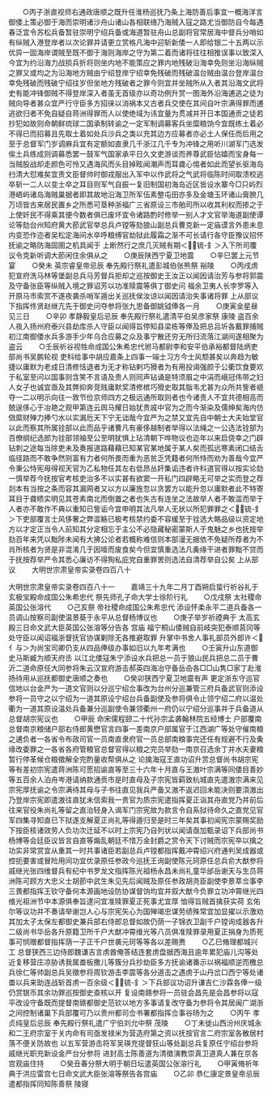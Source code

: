 <!-- { "loadSidebar": true } -->
　　○丙子浙直视师右通政唐顺之既升任淮杨巡抚乃条上海防善后事宜一概海洋言御倭上策必御于海而崇明诸沙舟山诸山各相联络乃海贼入寇之路尤当御防自今每遇春泛宜令苏松兵备暂驻崇明宁绍兵备或海道暂驻舟山总副将官常居海中督兵分哨如有纵贼入港登岸者以次论罪并请更立赏格凡海中迎斩新倭一人即给银二十五两以示优异一固海岸谓贼至既不御于海则海岸之守为第二着而诸将往往相推误事以致深入今宜为约沿海力战损兵折将则坐内地不能策应之罪内地残破沿海幸免则坐沿海纵贼之罪又或均之为沿海地方贼由宁绍登岸宁绍幸免残破而残破温台贼由温台登岸温台幸免残破而残破宁绍往岁但坐地方残破者之罪今则宜并坐贼所从入者其沿海文武将史有能冲锋御贼不得登岸深入者虽无首级亦以奇功例升赏一图海外沿海逋逃之徒为贼向导者甚众宜严行守臣多方招徕以消祸本又古者兵交使在其间自叶宗满得罪而逋逃欲归者不免自疑自蒋洲得罪而人以使绝域为讳宜量为贯减并开日本国通贡之徒若抄犯如故则命朝鲜琉球二国承制转谕之一定军制调募客兵坐糜粮饷今宜既练土着必不得已而招募且先取土着如处兵沙兵之类以充其边方应募者亦必土人保任而后用之至于总督军门岁调麻兵宜有定额如直隶几千浙江几千专为冲锋之用听川湖军门选发俟土兵练成则调募悉罢一鼓军气国家承平日久文吏游谈而养尊武臣怗嬉而宝身每一当贼股战却走颜色可怜又遇海风而头目掉眩闻潮声而耳聋心惕者如此而望长驱海岛扫清大怼难矣宜责文臣督帅时御戎服出入军中以作武将之气武将临陈时间取溃校逃卒斩一二人以变士卒之耳目则军气自振一复旧制国初海岛近区皆设水寨今□只屿烈港峿屿诸岛海贼巢据者即其故地沿海卫所军伍素整屯田亦多及金塘玉环诸山膏腴几万顷皆古来居民置乡之所悉可垦种浙福广三省原设三市舶司所以收其利权而掺之于上使奸民不得乘其便今数者俱已废坏宜令诸路酌时修举一别人才文官举海道副使谭论等劾台州知府黄大莭武官举总兵卢镗等劾狼山副总兵曹克新一定庙谟言外患未息内变恐作迩者吴松定海间水卒呼粮缚官劫狱此履霜之渐不可长请行各守臣豫议招怀抚谕之略防海固圉之机具闻于  上断然行之庶几灭贼有期＜锍-釒＞入下所司覆议令克新听调大莭闲住余俱从之
　　○庚辰陕西宁夏卫地震
　　○辛巳罢上元节宴
　　○癸未  英宗睿皇帝忌辰  奉先殿行祭礼遣彭城伯张熊祭  裕陵
　　○丙戌虏犯宣府洗马林等堡副总兵马芳督兵拒却之巡按御史王汝正以闻因请治芳与参将郭震及守备张臣等纵贼入境之罪诏芳以功准赎震等俱丁御史问  福余卫夷人长孛罗等入开原马市索赏不遂夜袭杀哨军遁出关巡抚侯汝谅以闻因请治失事诸将罪  上从部议下指挥佟贤赵继亢先于御史问夺参将张九思备御姚钺俸各一月
　　○庚寅金星昼见三日
　　○辛卯  孝静毅皇后忌辰  奉先殿行祭礼遣清平伯吴彦家祭  康陵  盗百余人夜入扬州府泰兴县劫库杀人守臣以闻得旨停知县梁栋等俸及把总吕圻各戴罪捕贼初江南御倭水兵多游手少年乌合应募之众及事宁散还穷无所归流落江湖间遂相聚为盗云
　　○壬辰祈谷视牲命成国公朱希忠代驸马都尉李和安平伯承裕都督陆炳吏部尚书吴鹏轮视  吏科给事中胡应嘉条上四事一端士习方今士风颓甚矣以奔趋为敏捷以庸默为老成日清修恬退者为无才称钻剌巧猾者为有用投谒强颜于公衢饮食要欢于私室至问以国事则含笑不言语及贵人则同声钻诵是特须眉之中涓而峨冠伟带之妇人女子也诚宜亟及其弊抑奔竞贱庸默奖清修槟巧猾史取其脂韦尤甚为众所共訾者禠夺一二以明示向往一敦节俭京师四方之极远通所取则者也今诸责人不宜共德相高而兢逞侈心于冶艳之观甲第连云舆马耀日始犹贵戚中官为之而今渐染及儒绅矣海内仿傚縻财殚力捧勺水以实漏卮天下宁无诎哉今宜严为之禁又宜先自中朝士大夫始堂官以此而察其所属铨部以此而品乎诸曹凡有豪侈越制者举得以法绳之一公选法铨部为百僚纲纪选郎为铨部领袖至公至明犹惧上玷清朝下哗物议也迩年以来启侥幸之门辟钻刺之途每当除吏未及奏报道路藉藉已知某官某地属于某人矣而孤远寒素闭口结舌临径路而不敢争然则富有力者何所畏而重为恶贫乏凭籍者何所恃而劝为善哉今宜严令秉公恃宪毋得视天官为乙私物任其左右低昂丛奸集诟违者许科道官得以按实论劾一慎举荐今抚按官考核吏治多不以实甚有欲窦一开私门四辟略无可举之实而登之荐剡本有当按之条而容其漏网者又以方以廉旌忽以贪罢方以能升忽以庸默者此不特寄耳目于聋瞆实明见其苍素南北而倒置之者也失古有连坐之法故举人者不敢滥而举于人者亦不敢作不典以重知已訾诟今宜申明其法凡举人无状以所犯罪罪之＜锍-釒＞下吏部覆言士风侈奢之弊滥觞已极考核禁约委不容缓至于铨选大略品级以资定地方以才定正当令人前知其分定相忘于主公不必隐藏秘密蒙斯人于鬼魅之乡也抚按举劾百年来凭以黜陟未闻有大拂公论者若概称难信则本部漫无据依不免疑所荐者为不肖所核者为贤是非混淆几于因噎而废食矣今但宜慎重选法凡夤缘干进者罪黜不贷而于抚按荐举严令其悉心廉访不得狥私庇党自重罪罟则选法自清荐举自公矣  上从部议
　　大明世宗肃皇帝实录卷四百八十


大明世宗肃皇帝实录卷四百八十一
　　嘉靖三十九年二月丁酉朔启蛰行祈谷礼于  玄极宝殿命成国公朱希忠代  祭先师孔子命大学士徐阶行礼
　　○戊戌祭  太社稷命英国公张溶代
　　○己亥祭  帝社稷命成国公朱希忠代  添设怀柔永平二道兵备各一员调山按察司副使温景葵于永平从总督杨博议也
　　○庚子举岁祈禋典于  太高玄殿三日命文武大臣英国公张溶等分告各  宫庙  福宁桐山倭贼自前岐突犯泰顺莒冈等处守臣以闻诏福浙督抚官协谋剿除无各推避取罪  升掌中书舍人事礼部员外郎许＜亻与＞为尚宝司卿仍支从四品俸级办事如旧以九年考满也
　　○壬寅升山东道御史马斯臧为顺天府丞  以江北倭寇朱宁添设水兵把总一员于狼山民兵把总二员于曹沂二道命原任大同参将朱云汉宣府游击郝英四海冶守备岳喦各□□山隽□家丁赴淮扬待用从巡抚都御史唐顺之奏也
　　○癸卯狭西宁夏卫地震有声  更定浙东守巡官信地以台金严为一道文官则以分巡宁绍佥事改为台州分巡兼管三府兵备武官则添设参将一员守之以宁绍为一道其原设宁绍台兵备副使及参将俱令止领宁绍二府以温处衢为一道其原设温处兵备兼分巡副使令兼领衢州一府仍以宁绍分巡事并于兵备道从总督胡宗宪议也
　　○甲辰  命宋儒程颐二十代孙宗孟袭翰林院五经博士  户部覆南总督南京粮储户部右侍郎黄懋官言四事一差南京户部属官于江西湖广等处守催南粮之逋负者一各省令布政司官一员南直隶府官一员总部南粮事完还任有规避不行及夤缘改委罪之一各省各府管粮官总督官得以粮之完员举劾一南京召选余丁并水夫妻粮暂行停革候仓粮徵解全完酌量收帮俱从之  论擒海寇王直功诏升赏总督尚书胡宗宪等有差初宗宪遣蒋洲陈可愿招谕直等至三十六年十月直与王滶叶宗满等同倭目善妙等五百余人泊舟岑港请纳款通贡市是时直母及子宗宪皆羁致杭城直先遣滶宗满来见宗宪厚抚谕之令宗满待其母与子书往直见我兵严备又滶不返迟回未能决则要湏滶出乃登岸宗宪即遣滶往直犹未信索我一贵官为质宗宪遣指挥夏正诣其舟直党乃并前后往来官役朱尚礼等留之直治轻身入谒军门宗宪故为款言令自系狱待命久之直党见官军四集寻知直已下狱遂支解夏正尚礼等得遁归至是时三年矣其事初闻宪宗蒙赐奖励下按臣核诸效劳人负功次迁延不以时上宗宪乃自列状以闻请亟加甄录诏下兵部尚书杨博等会廷臣议皆言自直等煽乱朝廷不惜万金封爵之赏令天下讨贼而宗宪卒以擒之功实非常赏宜从重其一时共事诸臣若副总兵卢镗都指挥戴冲霄绍兴府通判吴成器或控扼要害或冒险用间功宜优录原任参政今巡抚王询副使陈元珂原任总兵俞大猷参将戚继光张四维督兵有纪中书罗龙文指挥陈光祖杨永昌未尚礼童华邰岳谢天与生员蒋洲陈可顾方大忠义士胡莭中武生朱见先后闻贼及原任参政胡尧臣副使李景萃佥事李三畏都指挥王钦守备何本源画地设防协谋督饷均宜并叙大猷今负罪立功冲霄继光四维光祖洲节中本源俱奉旨逮问宜准赎罪夏正死事尤宜厚  恤得旨贼首擒获实荷  玄佑尔等议功并不奏请举谢岂人心与宗宪矢心为国殚竭忠谋劳绩殊常宜加显擢以示激劝其加太子太保左都御史兼兵部右侍郎总督如故仍荫一子锦衣卫副千户镗询成器各升二级尚书华岳各升原籍卫所千户大猷冲霄维光等八员俱准赎罪录用夏正捐身为质死事可悯赠都督指挥荫一子正千户世袭元珂等等各以差赐赉
　　○乙巳脩理都城兴工  总督狭西三边侍郎魏谦吉言虏酋俺答结连套虏盘据西海且逾年累犯庙儿沟等处近复移营庄凉胁诱我属畨板撒儿等簇分兵抄劫臣多方抚谕诸番示以祸福顺逆而檄总兵徐仁等帅副总兵吴徵参将周钦游击李震等各分道击之遇虏于山丹岔口西宁等处诸畨以兵来助连战斩首虏一百余级＜锍-釒＞下兵部议功诏升谦吉仁沙霖各俸一级仍赏银币其余功罪巡按御史查核以开  复设南赣参将一员驻会昌先是会昌参将以寇平改设守备既而提督南赣都御史范钦以地方多事请复改守备为参将令其居闽广湖浙之间控制诸巢下兵部覆可乃以贵州都司佥书署都指挥佥事谷旸为之
　　○丙午  孝贞纯皇后忌辰  奉先殿行祭礼遣广宁伯刘允中祭  茂陵
　　○丁未徙山西汾州庆城永和二王府宗室于关内命有司亟发禄米为营造府第之资以抚按官言二府宗室各散居村落不便关防故也  以五军营游击将军吴瑛充提督狂山等处副总兵复原任宁绍台参将戚继光职充新设金严台分参将  进封高士陈善道为清徵演教崇真卫道真人兼在京各宫观庙住持
　　○癸丑春分祭大明于朝日坛遣英国公张溶行礼
　　○甲寅脩祈年典于洪应雷宫七日命文武大臣张溶等祭告各宫庙
　　○乙卯  恭仁康定景皇帝忌辰遣都指挥同知陈善祭  陵寝
